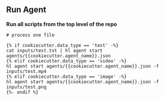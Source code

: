 ## Run Agent

**Run all scripts from the top level of the repo**

```
# process one file

{% if cookiecutter.data_type == 'text' -%}
cat inputs/test.txt | hl agent start agents/{{cookiecutter.agent_name}}.json
{% elif cookiecutter.data_type == 'video' -%}
hl agent start agents/{{cookiecutter.agent_name}}.json -f inputs/test.mp4
{% elif cookiecutter.data_type == 'image' -%}
hl agent start agents/{{cookiecutter.agent_name}}.json -f inputs/test.png
{%- endif %}
```
